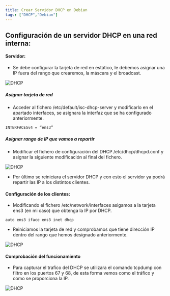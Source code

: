 ```yaml
---
title: Crear Servidor DHCP en Debian
tags: ["DHCP","Debian"]
---
```


## Configuración de un servidor DHCP en una red interna:

#### Servidor:

- Se debe configurar la tarjeta de red en estático, le debemos asignar una IP fuera del rango que crearemos, la máscara y el broadcast.

![DHCP](/QuestTIC/img-post/dhcp/ip-dhcp.png)

##### Asignar tarjeta de red
- Acceder al fichero /etc/default/isc-dhcp-server y modificarlo en el apartado interfaces, se asignara la interfaz que se ha configurado anteriormente.

`INTERFACESv4 = “ens3”`

##### Asignar rango de IP que vamos a repartir
- Modificar el fichero de configuración del DHCP /etc/dhcp/dhcpd.conf y asignar la siguiente modificación al final del fichero.

![DHCP](/QuestTIC/img-post/dhcp/ficherodhcp.png)

- Por último se reiniciara el servidor DHCP y con esto el servidor ya podrá repartir las IP a los distintos clientes.

#### Configuración de los clientes:
- Modificando el fichero /etc/network/interfaces asigamos a la tarjeta ens3 (en mi caso) que obtenga la IP por DHCP.

`auto ens3
iface ens3 inet dhcp`

- Reiniciamos la tarjeta de red y comprobamos que tiene dirección IP dentro del rango que hemos designado anteriormente.

![DHCP](/QuestTIC/img-post/dhcp/CompIp-DHCP.png)

#### Comprobación del funcionamiento
- Para capturar el trafico del DHCP se utilizara el comando tcpdump con filtro en los puertos 67 y 68, de esta forma vemos como el tráfico y como se proporciona la IP.

![DHCP](/QuestTIC/img-post/dhcp/comprobación-DHCP.png)
